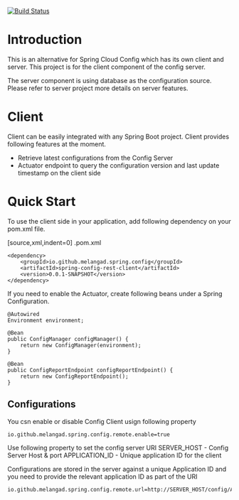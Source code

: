 [![Build Status](https://dev.azure.com/melanga0355/Spring%20Config%20Server/_apis/build/status/melangad.spring-config-rest-server?branchName=master)](https://dev.azure.com/melanga0355/Spring%20Config%20Server/_build/latest?definitionId=1&branchName=master)

# Introduction
This is an alternative for Spring Cloud Config which has its own client and server. This project is for the client component of the config server.

The server component is using database as the configuration source. Please refer to server project more details on server features.

# Client
Client can be easily integrated with any Spring Boot project. Client provides following features at the moment.

* Retrieve latest configurations from the Config Server
* Actuator endpoint to query the configuration version and last update timestamp on the client side

# Quick Start
To use the client side in your application, add following dependency on your pom.xml file.

[source,xml,indent=0]
.pom.xml
```
<dependency>
    <groupId>io.github.melangad.spring.config</groupId>
    <artifactId>spring-config-rest-client</artifactId>
    <version>0.0.1-SNAPSHOT</version>
</dependency>
```

If you need to enable the Actuator, create following beans under a Spring Configuration.

```
@Autowired
Environment environment;

@Bean
public ConfigManager configManager() {
    return new ConfigManager(environment);
}

@Bean
public ConfigReportEndpoint configReportEndpoint() {
    return new ConfigReportEndpoint();
}
```

## Configurations
You csn enable or disable Config Client usign following property
```
io.github.melangad.spring.config.remote.enable=true
```

Use following property to set the config server URI
SERVER_HOST - Config Server Host & port
APPLICATION_ID - Unique application ID for the client

Configurations are stored in the server against a unique Application ID and you need to provide the relevant application ID as part of the URI
```
io.github.melangad.spring.config.remote.url=http://SERVER_HOST/config/APPLICATION_ID
```


